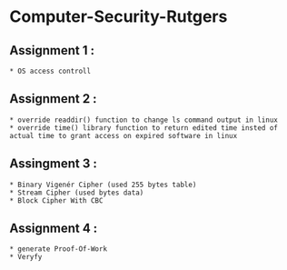 # Computer-Security-Rutgers

## Assignment 1 : 

    * OS access controll
    
    
    
## Assignment 2 :

    * override readdir() function to change ls command output in linux
    * override time() library function to return edited time insted of actual time to grant access on expired software in linux
    


## Assingment 3 :

    * Binary Vigenér Cipher (used 255 bytes table)
    * Stream Cipher (used bytes data)
    * Block Cipher With CBC 
    
    
    
## Assignment 4 :

    * generate Proof-Of-Work
    * Veryfy
